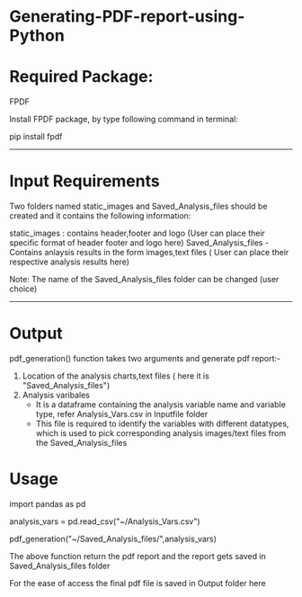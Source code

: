 # Generating-PDF-report-using-Python

# Required Package:

FPDF

Install FPDF package, by type following command in terminal:

pip install fpdf

-------------------------------------------------------------------------------------------------------------------------------------

# Input Requirements

Two folders named static_images and Saved_Analysis_files should be created and it contains the following information:

static_images : contains header,footer and logo (User can place their specific format of header footer and logo here)
Saved_Analysis_files - Contains anlaysis results in the form images,text files ( User can place their respective analysis results here)

Note: The name of the Saved_Analysis_files folder can be changed (user choice) 

-------------------------------------------------------------------------------------------------------------------------------------

# Output 

pdf_generation() function takes two arguments and generate pdf report:- 

1. Location of the analysis charts,text files ( here it is "Saved_Analysis_files")
2. Analysis varibales 
   * It is a dataframe containing the analysis variable name and variable type, refer Analysis_Vars.csv in Inputfile folder
   * This file is required to identify the variables with different datatypes, which is used to pick corresponding analysis images/text      files from the Saved_Analysis_files
   
# Usage
import pandas as pd

analysis_vars = pd.read_csv("~/Analysis_Vars.csv")

pdf_generation("~/Saved_Analysis_files/",analysis_vars)

The above function return the pdf report and the report gets saved in Saved_Analysis_files folder

For the ease of access the final pdf file is saved in Output folder here
